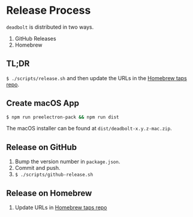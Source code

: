 # Release Process

`deadbolt` is distributed in two ways.

1. GitHub Releases
2. Homebrew

## TL;DR

`$ ./scripts/release.sh` and then update the URLs in the [Homebrew taps repo](https://www.github.com/alichtman/homebrew-taps).

## Create macOS App

```bash
$ npm run preelectron-pack && npm run dist
```

The macOS installer can be found at `dist/deadbolt-x.y.z-mac.zip`.

## Release on GitHub

1. Bump the version number in `package.json`.
2. Commit and push.
3. `$ ./scripts/github-release.sh`

## Release on Homebrew

1. Update URLs in [Homebrew taps repo](https://github.com/alichtman/homebrew-taps/blob/master/deadbolt.rb)

